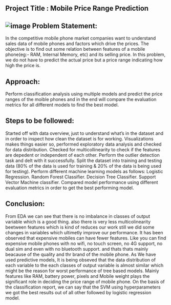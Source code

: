 Project Title : Mobile Price Range Prediction
--------------------------------------------------------------------------------------------------------------------------
![image](https://user-images.githubusercontent.com/107321295/201355321-bf49b12c-772f-4a05-8700-f312f3434697.png)
Problem Statement:
--------------------------------------------------------------------------------------------------------------------------
In the competitive mobile phone market companies want to understand sales data of mobile phones and factors which drive the prices. The objective is to find out some relation between features of a mobile phone(eg:- RAM, Internal Memory, etc) and its selling price. In this problem, we do not have to predict the actual price but a price range indicating how high the price is.

Approach:
-------------------------------------------------------------------------------------------------------------------------
Perform classification analysis using multiple models and predict the price ranges of the moible phones and in the end will compare the evaluation metrics for all different models to find the best model.

Steps to be followed:
--------------------------------------------------------------------------------------------------------------------------
Started off with data overview, just to understand what’s in the dataset and in order to inspect how clean the dataset is for working.
Visualizations makes things easier so, performed exploratory data analysis and checked for data distribution.
Checked for multicollinearity to check if the features are depedent or independent of each other.
Perform the outlier detection task and delt with it successfully.
Split the dataset into training and testing data (80% of the data is used for training & 20% of the data is being used for testing).
Perform different machine learning models as follows:
Logistic Regression.
Random Forest Classifier.
Decision Tree Classifier.
Support Vector Machine classifier.
Compared model performance using different evaluation metrics in order to get the best performing model.

Conclusion:
---------------------------------------------------------------------------------------------------------------------------
From EDA we can see that there is no imbalance in classes of output variable which is a good thing. also there is very less multicolinearity beetween features which is kind of reduces our work still we did some changes in variables which ultimetly improve our performance.
It has been observed that expensive mobiles can have fewer features. Like you can find expensive mobile phones with no wifi, no touch screen, no 4G support, no dual sim and even with no bluetooth support. and thats thats mainly beacause of the quality and thr brand of the mobile phone.
As We have used predictive models, It is being obseved that the data distribution of each variable to the each classes of output variable is almost similar which might be the reason for worst performance of tree based models.
Mainly features like RAM, battery power, pixels and Mobile weight plays the significant role in deciding the price range of mobile phone.
On the basis of the classification report, we can say that the SVM using hyperparameters we got the best results out of all other followed by logistic regression model.
